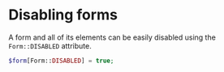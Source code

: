# Disabling forms

A form and all of its elements can be easily disabled using the `Form::DISABLED` attribute.

```php
$form[Form::DISABLED] = true;
```
